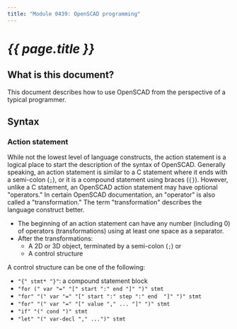 ```yaml
---
title: "Module 0439: OpenSCAD programming"
---
```


# _{{ page.title }}_

## What is this document?

This document describes how to use OpenSCAD from the perspective of a typical programmer.

## Syntax

### Action statement

While not the lowest level of language constructs, the action statement is a logical place to start the description of the syntax of OpenSCAD. Generally speaking, an action statement is similar to a C statement where it ends with a semi-colon (`;`), or it is a compound statement using braces (`{}`). However, unlike a C statement, an OpenSCAD action statement may have optional "operators." In certain OpenSCAD documentation, an "operator" is also called a "transformation." The term "transformation" describes the language construct better.

* The beginning of an action statement can have any number (including 0) of operators (transformations) using at least one space as a separator.
* After the transformations:
  *  A 2D or 3D object, terminated by a semi-colon (`;`) or
  *  A control structure

A control structure can be one of the following:

* `"{" stmt* "}"`: a compound statement block
* `"for (" var "=" "[" start ":" end "]" ")" stmt`
* `"for" "(" var "=" "[" start ":" step ":" end  "]" ")" stmt`
* `"for" "(" var "=" "[" value "," ... "]" ")" stmt`
* `"if" "(" cond ")" stmt`
* `"let" "(" var-decl "," ...")" stmt`
